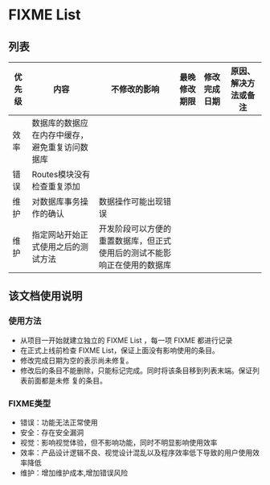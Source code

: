 # FIXME List

## 列表
优先级 | 内容 | 不修改的影响 | 最晚修改期限 | 修改完成日期 | 原因、解决方法或备注
--|--|--|--|--|--
效率 | 数据库的数据应在内存中缓存，避免重复访问数据库 | |||
错误 | Routes模块没有检查重复添加 | |||
维护 | 对数据库事务操作的确认 | 数据操作可能出现错误 |||
维护 | 指定网站开始正式使用之后的测试方法 | 开发阶段可以方便的重置数据库，但正式使用后的测试不能影响正在使用的数据库 |||





## 该文档使用说明
### 使用方法
 * 从项目一开始就建立独立的 FIXME List ，每一项 FIXME 都进行记录
 * 在正式上线前检查 FIXME List，保证上面没有影响使用的条目。
 * 修改完成日期为空的表示尚未修复。
 * 修改后的条目不能删除，只能标记完成。同时将该条目移到列表末端。保证列表前面都是未修
 复的条目。


### FIXME类型
* 错误：功能无法正常使用
* 安全：存在安全漏洞
* 视觉：影响视觉体验，但不影响功能，同时不明显影响使用效率
* 效率：产品设计逻辑不良、视觉设计混乱以及程序效率低下导致的用户使用效率降低
* 维护：增加维护成本,增加错误风险
